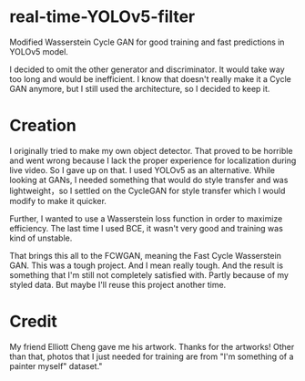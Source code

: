 # real-time-YOLOv5-filter
Modified Wasserstein Cycle GAN for good training and fast predictions in YOLOv5 model.

I decided to omit the other generator and discriminator. It would take way too long and would be inefficient. I know that doesn't really make
it a Cycle GAN anymore, but I still used the architecture, so I decided to keep it.

# Creation
I originally tried to make my own object detector. That proved to be horrible and went wrong because I lack the proper experience for
localization during live video. So I gave up on that. I used YOLOv5 as an alternative. While looking at GANs, I needed something that
would do style transfer and was lightweight，so I settled on the CycleGAN for style transfer which I would modify to make it quicker.

Further, I wanted to use a Wasserstein loss function in order to maximize efficiency. The last time I used BCE, it wasn't very good and
training was kind of unstable.

That brings this all to the FCWGAN, meaning the Fast Cycle Wasserstein GAN. This was a tough project. And I mean really tough. And the result
is something that I'm still not completely satisfied with. Partly because of my styled data. But maybe I'll reuse this project another time.

# Credit
My friend Elliott Cheng gave me his artwork. Thanks for the artworks!
Other than that, photos that I just needed for training are from "I'm something of a painter myself" dataset."

